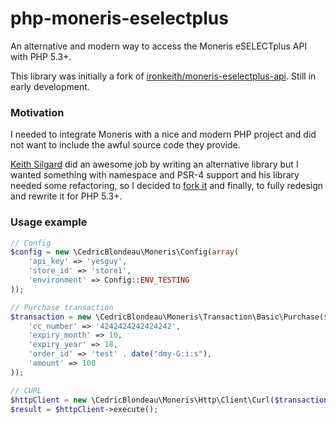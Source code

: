 # php-moneris-eselectplus
An alternative and modern way to access the Moneris eSELECTplus API with PHP 5.3+.

This library was initially a fork of [ironkeith/moneris-eselectplus-api](https://github.com/cedricblondeau/moneris-eselectplus-api/tree/dev). Still in early development.

### Motivation
I needed to integrate Moneris with a nice and modern PHP project and did not want to include the awful source code they provide.

[Keith Silgard](https://github.com/ironkeith) did an awesome job by writing an alternative library but I wanted something with namespace and PSR-4 support and his library needed some refactoring, so I decided to [fork it](https://github.com/cedricblondeau/moneris-eselectplus-api/tree/dev) and finally, to fully redesign and rewrite it for PHP 5.3+.

### Usage example
```php
// Config
$config = new \CedricBlondeau\Moneris\Config(array(
    'api_key' => 'yesguy',
    'store_id' => 'store1',
    'environment' => Config::ENV_TESTING
));

// Purchase transaction
$transaction = new \CedricBlondeau\Moneris\Transaction\Basic\Purchase($config, array(
    'cc_number' => '4242424242424242',
    'expiry_month' => 10,
    'expiry_year' => 18,
    'order_id' => 'test' . date("dmy-G:i:s"),
    'amount' => 100
));

// CURL
$httpClient = new \CedricBlondeau\Moneris\Http\Client\Curl($transaction);
$result = $httpClient->execute();
```